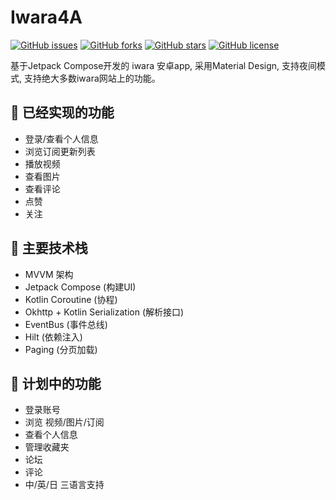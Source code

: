 # Iwara4A
[![GitHub issues](https://img.shields.io/github/issues/hatsunemugi/iwara4a)](https://github.com/hatsunemugi/iwara4a/issues)
[![GitHub forks](https://img.shields.io/github/forks/hatsunemugi/iwara4a)](https://github.com/hatsunemugi/iwara4a/network)
[![GitHub stars](https://img.shields.io/github/stars/hatsunemugi/iwara4a)](https://github.com/hatsunemugi/iwara4a/stargazers)
[![GitHub license](https://img.shields.io/github/license/hatsunemugi/iwara4a?style=flat-square)](https://github.com/hatsunemugi/iwara4a/blob/main/LICENSE)

基于Jetpack Compose开发的 iwara 安卓app, 采用Material Design, 支持夜间模式, 支持绝大多数iwara网站上的功能。

## 🚩 已经实现的功能
* 登录/查看个人信息
* 浏览订阅更新列表
* 播放视频
* 查看图片
* 查看评论
* 点赞
* 关注

## 🎨 主要技术栈
* MVVM 架构
* Jetpack Compose (构建UI)
* Kotlin Coroutine (协程)
* Okhttp + Kotlin Serialization (解析接口)
* EventBus (事件总线)
* Hilt (依赖注入)
* Paging (分页加载)

## 📜 计划中的功能
* 登录账号
* 浏览 视频/图片/订阅
* 查看个人信息
* 管理收藏夹
* 论坛
* 评论
* 中/英/日 三语言支持

